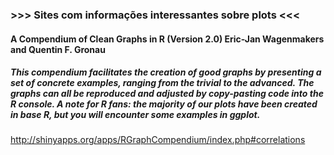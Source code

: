 ### >>> Sites com informações interessantes sobre plots <<<

#### A Compendium of Clean Graphs in R (Version 2.0) Eric-Jan Wagenmakers and Quentin F. Gronau
##### This compendium facilitates the creation of good graphs by presenting a set of concrete examples, ranging from the trivial to the advanced. The graphs can all be reproduced and adjusted by copy-pasting code into the R console. A note for R fans: the majority of our plots have been created in base R, but you will encounter some examples in ggplot.

http://shinyapps.org/apps/RGraphCompendium/index.php#correlations
